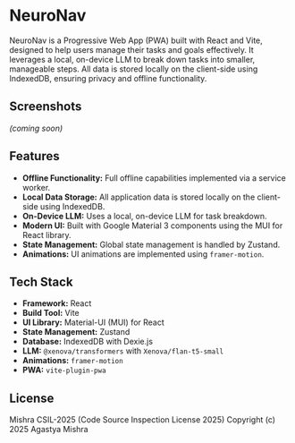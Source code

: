 # NeuroNav

NeuroNav is a Progressive Web App (PWA) built with React and Vite, designed to help users manage their tasks and goals effectively. It leverages a local, on-device LLM to break down tasks into smaller, manageable steps. All data is stored locally on the client-side using IndexedDB, ensuring privacy and offline functionality.

## Screenshots

*(coming soon)*

## Features

*   **Offline Functionality:** Full offline capabilities implemented via a service worker.
*   **Local Data Storage:** All application data is stored locally on the client-side using IndexedDB.
*   **On-Device LLM:** Uses a local, on-device LLM for task breakdown.
*   **Modern UI:** Built with Google Material 3 components using the MUI for React library.
*   **State Management:** Global state management is handled by Zustand.
*   **Animations:** UI animations are implemented using `framer-motion`.

## Tech Stack

*   **Framework:** React
*   **Build Tool:** Vite
*   **UI Library:** Material-UI (MUI) for React
*   **State Management:** Zustand
*   **Database:** IndexedDB with Dexie.js
*   **LLM:** `@xenova/transformers` with `Xenova/flan-t5-small`
*   **Animations:** `framer-motion`
*   **PWA:** `vite-plugin-pwa`

## License

Mishra CSIL-2025 (Code Source Inspection License 2025)
Copyright (c) 2025 Agastya Mishra

